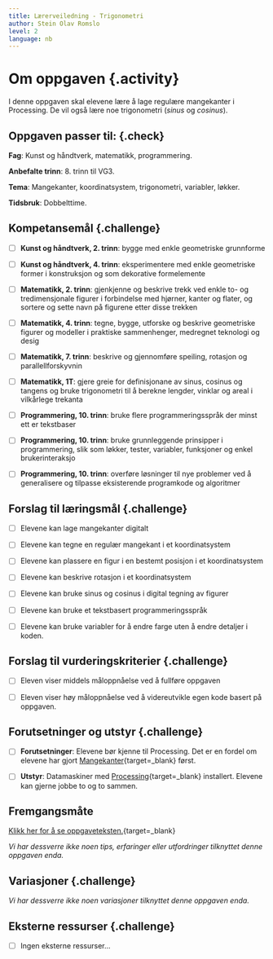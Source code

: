 ```yaml
---
title: Lærerveiledning - Trigonometri
author: Stein Olav Romslo
level: 2
language: nb
---
```



# Om oppgaven {.activity}

I denne oppgaven skal elevene lære å lage regulære mangekanter i Processing. De
vil også lære noe trigonometri (_sinus_ og _cosinus_).

## Oppgaven passer til: {.check}

 __Fag__: Kunst og håndtverk, matematikk, programmering.

__Anbefalte trinn__: 8. trinn til VG3.

__Tema__: Mangekanter, koordinatsystem, trigonometri, variabler, løkker.

__Tidsbruk__: Dobbelttime.

## Kompetansemål {.challenge}

- [ ] __Kunst og håndtverk, 2. trinn__: bygge med enkle geometriske grunnforme

- [ ] __Kunst og håndtverk, 4. trinn__: eksperimentere med enkle geometriske
       former i konstruksjon og som dekorative formelemente

- [ ] __Matematikk, 2. trinn__: gjenkjenne og beskrive trekk ved enkle to- og
       tredimensjonale figurer i forbindelse med hjørner, kanter og flater, og
       sortere og sette navn på figurene etter disse trekken

- [ ] __Matematikk, 4. trinn__: tegne, bygge, utforske og beskrive geometriske
       figurer og modeller i praktiske sammenhenger, medregnet teknologi og
       desig

- [ ] __Matematikk, 7. trinn__: beskrive og gjennomføre speiling, rotasjon og
       parallellforskyvnin

- [ ] __Matematikk, 1T__: gjere greie for definisjonane av sinus, cosinus og
       tangens og bruke trigonometri til å berekne lengder, vinklar og areal i
       vilkårlege trekanta

- [ ] __Programmering, 10. trinn__: bruke flere programmeringsspråk der minst
       ett er tekstbaser

- [ ] __Programmering, 10. trinn__: bruke grunnleggende prinsipper i
       programmering, slik som løkker, tester, variabler, funksjoner og enkel
       brukerinteraksjo

- [ ] __Programmering, 10. trinn__: overføre løsninger til nye problemer ved å
       generalisere og tilpasse eksisterende programkode og algoritmer

## Forslag til læringsmål {.challenge}

- [ ] Elevene kan lage mangekanter digitalt

- [ ] Elevene kan tegne en regulær mangekant i et koordinatsystem

- [ ] Elevene kan plassere en figur i en bestemt posisjon i et koordinatsystem

- [ ] Elevene kan beskrive rotasjon i et koordinatsystem

- [ ] Elevene kan bruke sinus og cosinus i digital tegning av figurer

- [ ] Elevene kan bruke et tekstbasert programmeringsspråk

- [ ] Elevene kan bruke variabler for å endre farge uten å endre detaljer i
       koden.

## Forslag til vurderingskriterier {.challenge}

- [ ] Eleven viser middels måloppnåelse ved å fullføre oppgaven

- [ ] Eleven viser høy måloppnåelse ved å videreutvikle egen kode basert på
      oppgaven.

## Forutsetninger og utstyr {.challenge}

- [ ] __Forutsetninger__: Elevene bør kjenne til Processing. Det er en fordel om
       elevene har gjort
       [Mangekanter](../mangekanter/mangekanter.html){target=_blank} først.

- [ ] __Utstyr__: Datamaskiner med
       [Processing](https://www.processing.org/download/){target=_blank}
       installert. Elevene kan gjerne jobbe to og to sammen.

## Fremgangsmåte

[Klikk her for å se
oppgaveteksten.](../trigonometri/trigonometri.html){target=_blank}

_Vi har dessverre ikke noen tips, erfaringer eller utfordringer tilknyttet denne
oppgaven enda._

## Variasjoner {.challenge}

_Vi har dessverre ikke noen variasjoner tilknyttet denne oppgaven enda._

## Eksterne ressurser {.challenge}

- [ ] Ingen eksterne ressurser...
